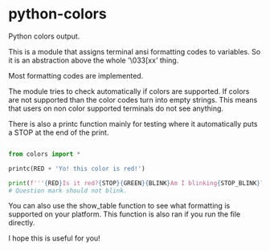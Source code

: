 # python-colors
Python colors output.

This is a module that assigns terminal ansi formatting codes to variables. So it is an abstraction above the whole '\033[xx' thing.

Most formatting codes are implemented. 

The module tries to check automatically if colors are supported. If colors are not supported than the color codes turn into empty strings.
This means that users on non color supported terminals do not see anything.

There is also a printc function mainly for testing where it automatically puts a STOP at the end of the print.

```python

from colors import *

printc(RED + 'Yo! this color is red!')

print(f'''{RED}Is it red?{STOP}{GREEN}{BLINK}Am I blinking{STOP_BLINK}?{STOP}''')
# Question mark should not blink.
```

You can also use the show_table function to see what formatting is supported on your platform. This function is also ran if you run the file directly.

I hope this is useful for you!